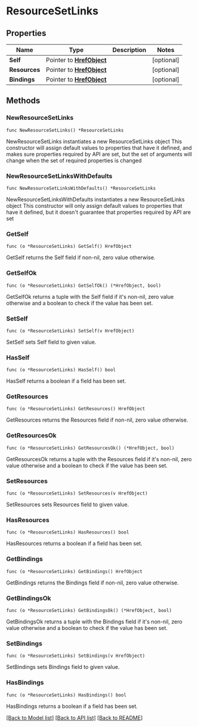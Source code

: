 # ResourceSetLinks

## Properties

Name | Type | Description | Notes
------------ | ------------- | ------------- | -------------
**Self** | Pointer to [**HrefObject**](HrefObject.md) |  | [optional] 
**Resources** | Pointer to [**HrefObject**](HrefObject.md) |  | [optional] 
**Bindings** | Pointer to [**HrefObject**](HrefObject.md) |  | [optional] 

## Methods

### NewResourceSetLinks

`func NewResourceSetLinks() *ResourceSetLinks`

NewResourceSetLinks instantiates a new ResourceSetLinks object
This constructor will assign default values to properties that have it defined,
and makes sure properties required by API are set, but the set of arguments
will change when the set of required properties is changed

### NewResourceSetLinksWithDefaults

`func NewResourceSetLinksWithDefaults() *ResourceSetLinks`

NewResourceSetLinksWithDefaults instantiates a new ResourceSetLinks object
This constructor will only assign default values to properties that have it defined,
but it doesn't guarantee that properties required by API are set

### GetSelf

`func (o *ResourceSetLinks) GetSelf() HrefObject`

GetSelf returns the Self field if non-nil, zero value otherwise.

### GetSelfOk

`func (o *ResourceSetLinks) GetSelfOk() (*HrefObject, bool)`

GetSelfOk returns a tuple with the Self field if it's non-nil, zero value otherwise
and a boolean to check if the value has been set.

### SetSelf

`func (o *ResourceSetLinks) SetSelf(v HrefObject)`

SetSelf sets Self field to given value.

### HasSelf

`func (o *ResourceSetLinks) HasSelf() bool`

HasSelf returns a boolean if a field has been set.

### GetResources

`func (o *ResourceSetLinks) GetResources() HrefObject`

GetResources returns the Resources field if non-nil, zero value otherwise.

### GetResourcesOk

`func (o *ResourceSetLinks) GetResourcesOk() (*HrefObject, bool)`

GetResourcesOk returns a tuple with the Resources field if it's non-nil, zero value otherwise
and a boolean to check if the value has been set.

### SetResources

`func (o *ResourceSetLinks) SetResources(v HrefObject)`

SetResources sets Resources field to given value.

### HasResources

`func (o *ResourceSetLinks) HasResources() bool`

HasResources returns a boolean if a field has been set.

### GetBindings

`func (o *ResourceSetLinks) GetBindings() HrefObject`

GetBindings returns the Bindings field if non-nil, zero value otherwise.

### GetBindingsOk

`func (o *ResourceSetLinks) GetBindingsOk() (*HrefObject, bool)`

GetBindingsOk returns a tuple with the Bindings field if it's non-nil, zero value otherwise
and a boolean to check if the value has been set.

### SetBindings

`func (o *ResourceSetLinks) SetBindings(v HrefObject)`

SetBindings sets Bindings field to given value.

### HasBindings

`func (o *ResourceSetLinks) HasBindings() bool`

HasBindings returns a boolean if a field has been set.


[[Back to Model list]](../README.md#documentation-for-models) [[Back to API list]](../README.md#documentation-for-api-endpoints) [[Back to README]](../README.md)


